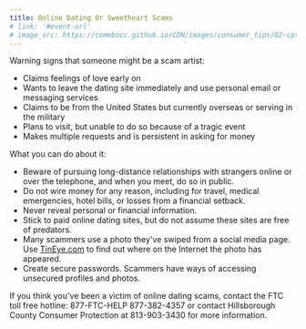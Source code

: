 ```yaml
---
title: Online Dating Or Sweetheart Scams
# link: '#event-url'
# image_src: https://commbocc.github.io/CDN/images/consumer_tips/02-cpt-tuesday.png
---
```


Warning signs that someone might be a scam artist:

* Claims feelings of love early on
* Wants to leave the dating site immediately and use personal email or messaging services
* Claims to be from the United States but currently overseas or serving in the military
* Plans to visit, but unable to do so because of a tragic event
* Makes multiple requests and is persistent in asking for money

What you can do about it:

* Beware of pursuing long-distance relationships with strangers online or over the telephone, and when you meet, do so in public.
* Do not wire money for any reason, including for travel, medical emergencies, hotel bills, or losses from a financial setback.
* Never reveal personal or financial information.
* Stick to paid online dating sites, but do not assume these sites are free of predators.
* Many scammers use a photo they've swiped from a social media page. Use [TinEye.com](http://TinEye.com) to find out where on the Internet the photo has appeared.
* Create secure passwords. Scammers have ways of accessing unsecured profiles and photos.

If you think you've been a victim of online dating scams, contact the FTC toll free hotline: 877-FTC-HELP 877-382-4357 or contact Hillsborough County Consumer Protection at 813-903-3430 for more information.
